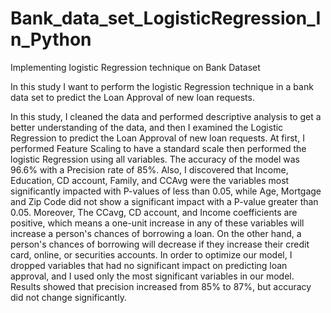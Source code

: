# Bank_data_set_LogisticRegression_In_Python
Implementing logistic Regression technique on Bank Dataset

In this study I want to perform the logistic Regression technique in a bank data set to predict the Loan Approval of new loan requests.

In this study, I cleaned the data and performed descriptive analysis to get a better understanding of the data, and then I examined the Logistic Regression to predict the Loan Approval 
of new loan requests. At first, I performed Feature Scaling to have a standard scale then performed the logistic Regression using all variables. The accuracy of the model was 96.6% with a Precision 
rate of 85%. Also, I discovered that Income, Education, CD account, Family, and CCAvg were the variables most significantly impacted with P-values of less than 0.05, while Age, Mortgage and Zip 
Code did not show a significant impact with a P-value greater than 0.05. Moreover, The CCavg, CD account, and Income coefficients are positive, which means a one-unit increase in any of these 
variables will increase a person's chances of borrowing a loan. On the other hand, a person's chances of borrowing will decrease if they increase their credit card, online, or securities accounts. 
In order to optimize our model, I dropped variables that had no significant impact on predicting loan approval, and I used only the most significant variables in our model. Results 
showed that precision increased from 85% to 87%, but accuracy did not change significantly.
